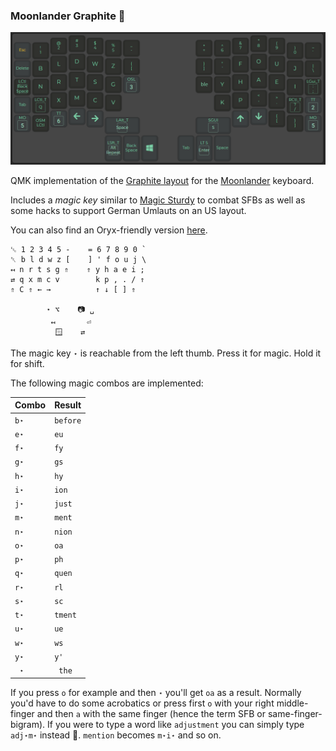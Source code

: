 ### Moonlander Graphite 🚀

![Graphite Layout](layout.png)

QMK implementation of the [Graphite layout](https://github.com/rdavison/graphite-layout) for the [Moonlander](https://www.zsa.io/moonlander/) keyboard.

Includes a _magic key_ similar to [Magic Sturdy](https://github.com/Ikcelaks/keyboard_layouts/blob/main/magic_sturdy/magic_sturdy.md) to combat SFBs
as well as some hacks to support German Umlauts on an US layout.

You can also find an Oryx-friendly version [here](https://configure.zsa.io/moonlander/layouts/GLeeV/latest/0/intro).

```
␛ 1 2 3 4 5 -    = 6 7 8 9 0 `
␡ b l d w z [    ] ' f o u j \
↤ n r t s g ⇑    ⇑ y h a e i ;
⇄ q x m c v        k p , . / ⇑
⇑ C ⇑ ← →          ↑ ↓ [ ] ⇑
      
        ⋆ ⌥    📷 ␣
         ↤       ⏎
          🪟    ⇄    
```

The magic key `⋆` is reachable from the left thumb. Press it for magic. Hold it for shift.

The following magic combos are implemented:

| Combo  | Result   |
| ------ | -------- |
| `b⋆`   | `before` |
| `e⋆`   | `eu`     |
| `f⋆`   | `fy`     |
| `g⋆`   | `gs`     |
| `h⋆`   | `hy`     |
| `i⋆`   | `ion`    |
| `j⋆`   | `just`   |
| `m⋆`   | `ment`   |
| `n⋆`   | `nion`   |
| `o⋆`   | `oa`     |
| `p⋆`   | `ph`     |
| `q⋆`   | `quen`   |
| `r⋆`   | `rl`     |
| `s⋆`   | `sc`     |
| `t⋆`   | `tment`  |
| `u⋆`   | `ue`     |
| `w⋆`   | `ws`     |
| `y⋆`   | `y'`     |
| ` ⋆`   | ` the`   |

If you press `o` for example and then `⋆` you'll get `oa` as a result. Normally you'd have to do some acrobatics or press first `o` with your right middle-finger and then `a` with the same finger (hence the term SFB or same-finger-bigram). If you were to type a word like `adjustment` you can simply type `adj⋆m⋆` instead 🤯. `mention` becomes `m⋆i⋆` and so on.
